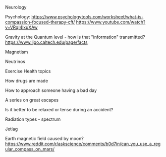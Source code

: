 

Neurology

Psychology: https://www.psychologytools.com/worksheet/what-is-compassion-focused-therapy-cft/
https://www.youtube.com/watch?v=VRqI4lxuXAw

Gravity at the Quantum level - how is that "information" transmitted?
https://www.ligo.caltech.edu/page/facts

Magnetism

Neutrinos

Exercise Health topics

How drugs are made

How to approach someone having a bad day

A series on great escapes

Is it better to be relaxed or tense during an accident?

Radiation types - spectrum

Jetlag

Earth magnetic field caused by moon?
https://www.reddit.com/r/askscience/comments/b0d7in/can_you_use_a_regular_compass_on_mars/
